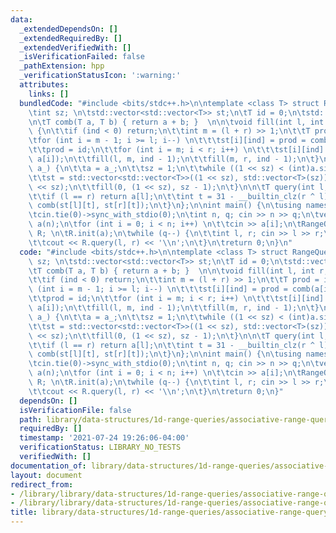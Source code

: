 ```yaml
---
data:
  _extendedDependsOn: []
  _extendedRequiredBy: []
  _extendedVerifiedWith: []
  _isVerificationFailed: false
  _pathExtension: hpp
  _verificationStatusIcon: ':warning:'
  attributes:
    links: []
  bundledCode: "#include <bits/stdc++.h>\n\ntemplate <class T> struct RangeQuery {\n\
    \tint sz; \n\tstd::vector<std::vector<T>> st;\n\tT id = 0;\n\tstd::vector<T> a;\n\
    \n\tT comb(T a, T b) { return a + b; }  \n\n\tvoid fill(int l, int r, int ind)\
    \ {\n\t\tif (ind < 0) return;\n\t\tint m = (l + r) >> 1;\n\t\tT prod = id;\n\t\
    \tfor (int i = m - 1; i >= l; i--) \n\t\t\tst[i][ind] = prod = comb(a[i], prod);\n\
    \t\tprod = id;\n\t\tfor (int i = m; i < r; i++) \n\t\t\tst[i][ind] = prod = comb(prod,\
    \ a[i]);\n\t\tfill(l, m, ind - 1);\n\t\tfill(m, r, ind - 1);\n\t}\n\n\tvoid init(std::vector<T>\
    \ a_) {\n\t\ta = a_;\n\t\tsz = 1;\n\t\twhile ((1 << sz) < (int)a.size()) sz++;\n\
    \t\tst = std::vector<std::vector<T>>((1 << sz), std::vector<T>(sz));\n\t\ta.resize(1\
    \ << sz);\n\t\tfill(0, (1 << sz), sz - 1);\n\t}\n\n\tT query(int l, int r) {\n\
    \t\tif (l == r) return a[l];\n\t\tint t = 31 - __builtin_clz(r ^ l);\n\t\treturn\
    \ comb(st[l][t], st[r][t]);\n\t}\n};\n\nint main() {\n\tusing namespace std;\n\
    \tcin.tie(0)->sync_with_stdio(0);\n\tint n, q; cin >> n >> q;\n\tvector<long long>\
    \ a(n);\n\tfor (int i = 0; i < n; i++) \n\t\tcin >> a[i];\n\tRangeQuery<long long>\
    \ R; \n\tR.init(a);\n\twhile (q--) {\n\t\tint l, r; cin >> l >> r;\n\t\tr--;\n\
    \t\tcout << R.query(l, r) << '\\n';\n\t}\n\treturn 0;\n}\n"
  code: "#include <bits/stdc++.h>\n\ntemplate <class T> struct RangeQuery {\n\tint\
    \ sz; \n\tstd::vector<std::vector<T>> st;\n\tT id = 0;\n\tstd::vector<T> a;\n\n\
    \tT comb(T a, T b) { return a + b; }  \n\n\tvoid fill(int l, int r, int ind) {\n\
    \t\tif (ind < 0) return;\n\t\tint m = (l + r) >> 1;\n\t\tT prod = id;\n\t\tfor\
    \ (int i = m - 1; i >= l; i--) \n\t\t\tst[i][ind] = prod = comb(a[i], prod);\n\
    \t\tprod = id;\n\t\tfor (int i = m; i < r; i++) \n\t\t\tst[i][ind] = prod = comb(prod,\
    \ a[i]);\n\t\tfill(l, m, ind - 1);\n\t\tfill(m, r, ind - 1);\n\t}\n\n\tvoid init(std::vector<T>\
    \ a_) {\n\t\ta = a_;\n\t\tsz = 1;\n\t\twhile ((1 << sz) < (int)a.size()) sz++;\n\
    \t\tst = std::vector<std::vector<T>>((1 << sz), std::vector<T>(sz));\n\t\ta.resize(1\
    \ << sz);\n\t\tfill(0, (1 << sz), sz - 1);\n\t}\n\n\tT query(int l, int r) {\n\
    \t\tif (l == r) return a[l];\n\t\tint t = 31 - __builtin_clz(r ^ l);\n\t\treturn\
    \ comb(st[l][t], st[r][t]);\n\t}\n};\n\nint main() {\n\tusing namespace std;\n\
    \tcin.tie(0)->sync_with_stdio(0);\n\tint n, q; cin >> n >> q;\n\tvector<long long>\
    \ a(n);\n\tfor (int i = 0; i < n; i++) \n\t\tcin >> a[i];\n\tRangeQuery<long long>\
    \ R; \n\tR.init(a);\n\twhile (q--) {\n\t\tint l, r; cin >> l >> r;\n\t\tr--;\n\
    \t\tcout << R.query(l, r) << '\\n';\n\t}\n\treturn 0;\n}"
  dependsOn: []
  isVerificationFile: false
  path: library/data-structures/1d-range-queries/associative-range-query.hpp
  requiredBy: []
  timestamp: '2021-07-24 19:26:06-04:00'
  verificationStatus: LIBRARY_NO_TESTS
  verifiedWith: []
documentation_of: library/data-structures/1d-range-queries/associative-range-query.hpp
layout: document
redirect_from:
- /library/library/data-structures/1d-range-queries/associative-range-query.hpp
- /library/library/data-structures/1d-range-queries/associative-range-query.hpp.html
title: library/data-structures/1d-range-queries/associative-range-query.hpp
---
```


